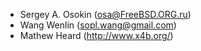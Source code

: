 - Sergey A. Osokin (<osa@FreeBSD.ORG.ru>)
- Wang Wenlin (<sopl.wang@gmail.com>)
- Mathew Heard (<http://www.x4b.org/>)